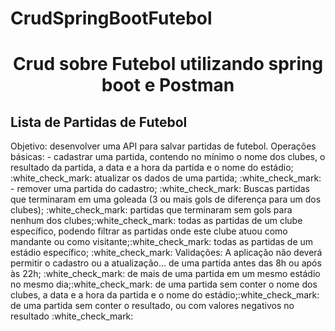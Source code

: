 # CrudSpringBootFutebol
<h1 align="center"> Crud sobre Futebol utilizando spring boot e Postman</h1>
<h2>Lista de Partidas de Futebol</h2>
Objetivo: desenvolver uma API para salvar partidas de futebol.
Operações básicas:
- cadastrar uma partida, contendo no mínimo o nome dos clubes, o resultado da partida, a data e a hora da partida e o nome do estádio; :white_check_mark:
 atualizar os dados de uma partida;  :white_check_mark:
- remover uma partida do cadastro; :white_check_mark:
 Buscas
partidas que terminaram em uma goleada (3 ou mais gols de diferença para um dos clubes); :white_check_mark:
partidas que terminaram sem gols para nenhum dos clubes;:white_check_mark:
todas as partidas de um clube específico, podendo filtrar as partidas onde este clube atuou como mandante ou como visitante;:white_check_mark:
todas as partidas de um estádio específico; :white_check_mark:
  Validações:   A aplicação não deverá permitir o cadastro ou a atualização...
de uma partida antes das 8h ou após às 22h; :white_check_mark:
de mais de uma partida em um mesmo estádio no mesmo dia;:white_check_mark:
de uma partida sem conter o nome dos clubes, a data e a hora da partida e o nome do estádio;:white_check_mark:
de uma partida sem conter o resultado, ou com valores negativos no resultado :white_check_mark:
